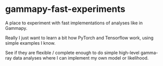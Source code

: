 # gammapy-fast-experiments

A place to experiment with fast implementations of analyses like in Gammapy.

Really I just want to learn a bit how PyTorch and Tensorflow work,
using simple examples I know.

See if they are flexible / complete enough to do simple high-level
gamma-ray data analyses where I can implement my own model or likelihood.
